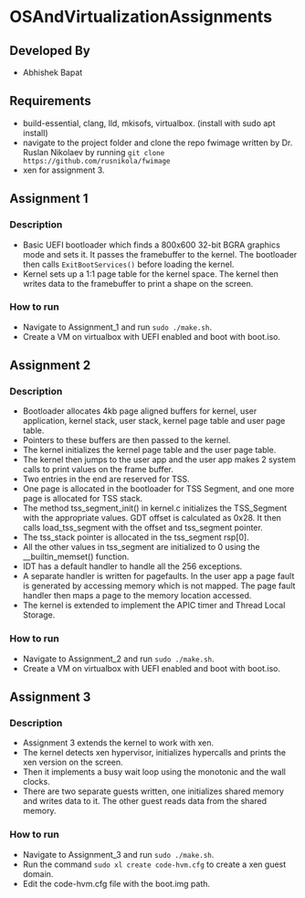 # OSAndVirtualizationAssignments

## Developed By 
  - Abhishek Bapat

## Requirements
  - build-essential, clang, lld, mkisofs, virtualbox. (install with sudo apt install)
  - navigate to the project folder and clone the repo fwimage written by Dr. Ruslan Nikolaev by running `git clone https://github.com/rusnikola/fwimage`
  - xen for assignment 3.

## Assignment 1
### Description
- Basic UEFI bootloader which finds a 800x600 32-bit BGRA graphics mode and sets it. It passes the framebuffer to the kernel. The bootloader then calls 
`ExitBootServices()` before loading the kernel.
- Kernel sets up a 1:1 page table for the kernel space. The kernel then writes data to the framebuffer to print a shape on the screen.
### How to run
- Navigate to Assignment_1 and run `sudo ./make.sh`.
- Create a VM on virtualbox with UEFI enabled and boot with boot.iso.

## Assignment 2
### Description
- Bootloader allocates 4kb page aligned buffers for kernel, user application, kernel stack, user stack, kernel page table and user page table.
- Pointers to these buffers are then passed to the kernel.
- The kernel initializes the kernel page table and the user page table. 
- The kernel then jumps to the user app and the user app makes 2 system calls to print values on the frame buffer. 
- Two entries in the end are reserved for TSS.
- One page is allocated in the bootloader for TSS Segment, and one more page is allocated for TSS stack.
- The method tss_segment_init() in kernel.c initializes the TSS_Segment with the appropriate values. GDT offset is calculated as 0x28. It then calls load_tss_segment with the offset and tss_segment pointer.
- The tss_stack pointer is allocated in the tss_segment rsp[0].
- All the other values in tss_segment are initialized to 0 using the __builtin_memset() function.
- IDT has a default handler to handle all the 256 exceptions. 
- A separate handler is written for pagefaults. In the user app a page fault is generated by accessing memory which is not mapped. The page fault handler then maps a page to the memory location accessed.
- The kernel is extended to implement the APIC timer and Thread Local Storage.
### How to run
- Navigate to Assignment_2 and run `sudo ./make.sh`.
- Create a VM on virtualbox with UEFI enabled and boot with boot.iso.

## Assignment 3
### Description
- Assignment 3 extends the kernel to work with xen.
- The kernel detects xen hypervisor, initializes hypercalls and prints the xen version on the screen.
- Then it implements a busy wait loop using the monotonic and the wall clocks.
- There are two separate guests written, one initializes shared memory and writes data to it. The other guest reads data from the shared memory.
### How to run
- Navigate to Assignment_3 and run `sudo ./make.sh`.
- Run the command `sudo xl create code-hvm.cfg` to create a xen guest domain.
- Edit the code-hvm.cfg file with the boot.img path.